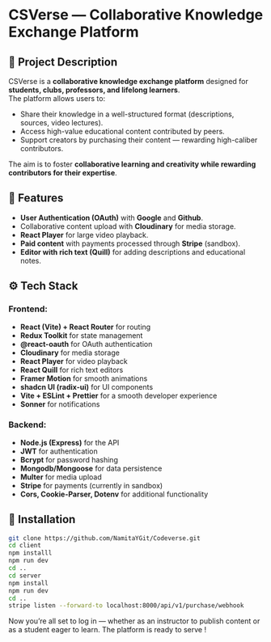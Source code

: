 # CSVerse — Collaborative Knowledge Exchange Platform

## 📝 Project Description

CSVerse is a **collaborative knowledge exchange platform** designed for **students, clubs, professors, and lifelong learners**.  
The platform allows users to:

- Share their knowledge in a well-structured format (descriptions, sources, video lectures).
- Access high-value educational content contributed by peers.
- Support creators by purchasing their content — rewarding high-caliber contributors.

The aim is to foster **collaborative learning and creativity while rewarding contributors for their expertise**.

## 🔹 Features

- **User Authentication (OAuth)** with **Google** and **Github**.
- Collaborative content upload with **Cloudinary** for media storage.
- **React Player** for large video playback.
- **Paid content** with payments processed through **Stripe** (sandbox).
- **Editor with rich text (Quill)** for adding descriptions and educational notes.

## ⚙ Tech Stack

### Frontend:

- **React (Vite) + React Router** for routing
- **Redux Toolkit** for state management
- **@react-oauth** for OAuth authentication
- **Cloudinary** for media storage
- **React Player** for video playback
- **React Quill** for rich text editors
- **Framer Motion** for smooth animations
- **shadcn UI (radix-ui)** for UI components
- **Vite + ESLint + Prettier** for a smooth developer experience
- **Sonner** for notifications

### Backend:

- **Node.js (Express)** for the API
- **JWT** for authentication
- **Bcrypt** for password hashing
- **Mongodb/Mongoose** for data persistence
- **Multer** for media upload
- **Stripe** for payments (currently in sandbox)
- **Cors, Cookie-Parser, Dotenv** for additional functionality

## 🔹 Installation

```bash
git clone https://github.com/NamitaYGit/Codeverse.git
cd client
npm installl
npm run dev
cd ..
cd server
npm install
npm run dev
cd ..
stripe listen --forward-to localhost:8000/api/v1/purchase/webhook
```

Now you’re all set to log in — whether as an instructor to publish content or as a student eager to learn. The platform is ready to serve !
